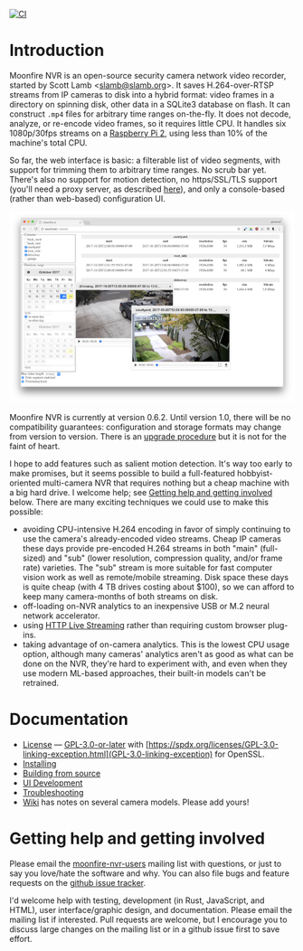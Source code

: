 [![CI](https://github.com/scottlamb/moonfire-nvr/workflows/CI/badge.svg)](https://github.com/scottlamb/moonfire-nvr/actions?query=workflow%3ACI)

# Introduction

Moonfire NVR is an open-source security camera network video recorder, started
by Scott Lamb &lt;<slamb@slamb.org>&gt;. It saves H.264-over-RTSP streams from
IP cameras to disk into a hybrid format: video frames in a directory on
spinning disk, other data in a SQLite3 database on flash. It can construct
`.mp4` files for arbitrary time ranges on-the-fly. It does not decode,
analyze, or re-encode video frames, so it requires little CPU. It handles six
1080p/30fps streams on a [Raspberry Pi
2](https://www.raspberrypi.org/products/raspberry-pi-2-model-b/), using
less than 10% of the machine's total CPU.

So far, the web interface is basic: a filterable list of video segments,
with support for trimming them to arbitrary time ranges. No scrub bar yet.
There's also no support for motion detection, no https/SSL/TLS support (you'll
need a proxy server, as described [here](guide/secure.md)), and only a
console-based (rather than web-based) configuration UI.

![screenshot](screenshot.png)

Moonfire NVR is currently at version 0.6.2. Until version 1.0, there will be no
compatibility guarantees: configuration and storage formats may change from
version to version. There is an [upgrade procedure](guide/schema.md) but it is
not for the faint of heart.

I hope to add features such as salient motion detection. It's way too early to
make promises, but it seems possible to build a full-featured
hobbyist-oriented multi-camera NVR that requires nothing but a cheap machine
with a big hard drive. I welcome help; see [Getting help and getting
involved](#help) below. There are many exciting techniques we could use to
make this possible:

* avoiding CPU-intensive H.264 encoding in favor of simply continuing to use the
  camera's already-encoded video streams. Cheap IP cameras these days provide
  pre-encoded H.264 streams in both "main" (full-sized) and "sub" (lower
  resolution, compression quality, and/or frame rate) varieties. The "sub"
  stream is more suitable for fast computer vision work as well as
  remote/mobile streaming. Disk space these days is quite cheap (with 4 TB
  drives costing about $100), so we can afford to keep many camera-months of
  both streams on disk.
* off-loading on-NVR analytics to an inexpensive USB or M.2 neural network
  accelerator.
* using [HTTP Live Streaming](https://en.wikipedia.org/wiki/HTTP_Live_Streaming)
  rather than requiring custom browser plug-ins.
* taking advantage of on-camera analytics. This is the lowest CPU usage option,
  although many cameras' analytics aren't as good as what can be done on the NVR,
  they're hard to experiment with, and even when they use modern ML-based
  approaches, their built-in models can't be retrained.

# Documentation

*   [License](LICENSE.txt) —
    [GPL-3.0-or-later](https://spdx.org/licenses/GPL-3.0-or-later.html)
    with [https://spdx.org/licenses/GPL-3.0-linking-exception.html](GPL-3.0-linking-exception)
    for OpenSSL.
*   [Installing](guide/install.md)
*   [Building from source](guide/build.md)
*   [UI Development](guide/developing-ui.md)
*   [Troubleshooting](guide/troubleshooting.md)
*   [Wiki](https://github.com/scottlamb/moonfire-nvr/wiki) has notes on
    several camera models. Please add yours!

# <a name="help"></a> Getting help and getting involved

Please email the
[moonfire-nvr-users](https://groups.google.com/d/forum/moonfire-nvr-users)
mailing list with questions, or just to say you love/hate the software and
why. You can also file bugs and feature requests on the
[github issue tracker](https://github.com/scottlamb/moonfire-nvr/issues).

I'd welcome help with testing, development (in Rust, JavaScript, and HTML),
user interface/graphic design, and documentation. Please email the mailing
list if interested. Pull requests are welcome, but I encourage you to discuss
large changes on the mailing list or in a github issue first to save effort.
